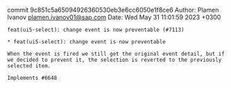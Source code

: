 commit 9c851c5a65094926360530eb3e6cc6050e1f8ce6
Author: Plamen Ivanov <plamen.ivanov01@sap.com>
Date:   Wed May 31 11:01:59 2023 +0300

    feat(ui5-select): change event is now preventable (#7113)
    
    * feat(ui5-select): change event is now preventable
    
    When the event is fired we still get the original event detail, but if
    we decided to prevent it, the selection is reverted to the previously
    selected item.
    
    Implements #6648
